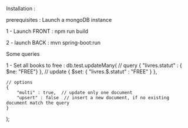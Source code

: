 Installation :

prerequisites : Launch a mongoDB instance

1 - Launch FRONT : npm run build

2 - launch BACK : mvn spring-boot:run


Some queries

1 - Set all books to free :
db.test.updateMany(
    // query
    {
        "livres.statut" : { $ne: "FREE"}
    },
    // update
    {
        $set: {
           "livres.$.statut" : "FREE"
        }
    },

    // options
    {
        "multi" : true,  // update only one document
        "upsert" : false  // insert a new document, if no existing document match the query
    }
);

